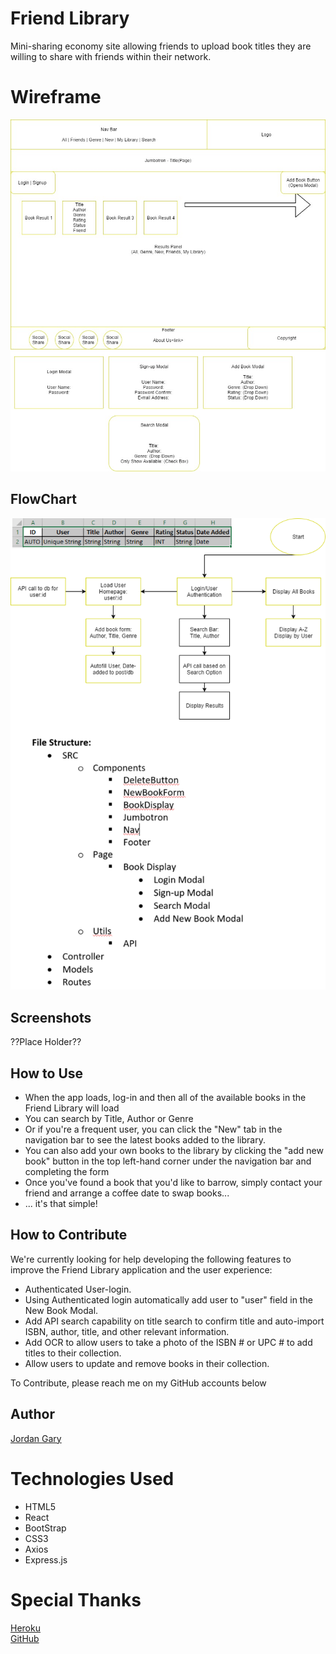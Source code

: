 # Friend Library

Mini-sharing economy site allowing friends to upload book titles they are willing to share with friends within their network.

# Wireframe

<img src="WireFrame.jpg">

## FlowChart

<img src="flowchar.png">

## Screenshots

??Place Holder??

## How to Use
<ul>

<li>When the app loads, log-in and then all of the available books in the Friend Library will load</li>

<li>You can search by Title, Author or Genre</li>

<li>Or if you're a frequent user, you can click the "New" tab in the navigation bar to see the latest books added to the library.</li>

<li>You can also add your own books to the library by clicking the "add new book" button  in the top left-hand corner under the navigation bar and completing the form</li>

<li>Once you've found a book that you'd like to barrow, simply contact your friend and arrange a coffee date to swap books...</li>
<li>... it's that simple!</li>
</ul>


## How to Contribute
<p>We're currently looking for help developing the following features to improve the Friend Library application and the user experience: </p>
<ul>
<li> Authenticated User-login. </li>
<li>Using Authenticated login automatically add user to "user" field in the New Book Modal.</li>
<li>Add API search capability on title search to confirm title and auto-import ISBN, author, title, and other relevant information.</li>
<li>Add OCR to allow users to take a photo of the ISBN # or UPC # to add titles to their collection.</li>
<li>Allow users to update and remove books in their collection. </li>
</ul>
<p>To Contribute, please reach me on my GitHub accounts below</p>


## Author

[Jordan Gary](https://github.com/JigSays)

# Technologies Used
<ul>
<li> HTML5 </li>
<li>React</li>
<li>BootStrap</li>
<li>CSS3</li>
<li>Axios </li>
<li>Express.js</li>
</ul>


# Special Thanks

[Heroku](https://loo-locator.herokuapp.com/)<br>
[GitHub](https://github.com/JigSays/Loo-Locator)<br>
